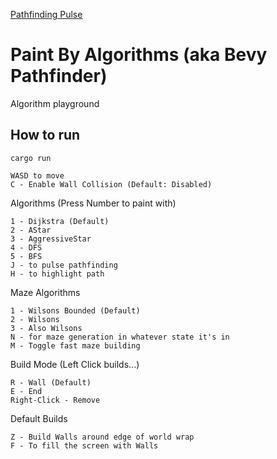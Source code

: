 [Pathfinding Pulse](https://github.com/user-attachments/assets/29ab2501-3498-4e22-be20-83119ef82d66)

# Paint By Algorithms (aka Bevy Pathfinder)

Algorithm playground

## How to run
`cargo run`

```
WASD to move
C - Enable Wall Collision (Default: Disabled)
```

Algorithms (Press Number to paint with)
```
1 - Dijkstra (Default)
2 - AStar
3 - AggressiveStar
4 - DFS
5 - BFS
J - to pulse pathfinding
H - to highlight path
```

Maze Algorithms 
```
1 - Wilsons Bounded (Default)
2 - Wilsons
3 - Also Wilsons
N - for maze generation in whatever state it's in
M - Toggle fast maze building
```

Build Mode (Left Click builds...)
```
R - Wall (Default)
E - End
Right-Click - Remove
```

Default Builds 
```
Z - Build Walls around edge of world wrap
F - To fill the screen with Walls
```

